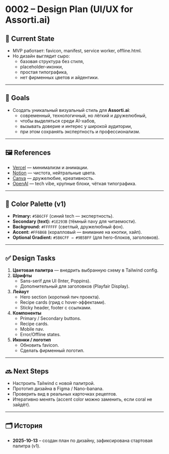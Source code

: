# 0002 – Design Plan (UI/UX for Assorti.ai)

## 📌 Current State
- MVP работает: favicon, manifest, service worker, offline.html.
- Но дизайн выглядит сыро:
  - базовая структура без стиля,
  - placeholder-иконки,
  - простая типографика,
  - нет фирменных цветов и айдентики.

---

## 🎯 Goals
- Создать уникальный визуальный стиль для **Assorti.ai**:
  - современный, технологичный, но лёгкий и дружелюбный,
  - чтобы выделяться среди AI-хабов,
  - вызывать доверие и интерес у широкой аудитории,
  - при этом сохранять экспертность и профессионализм.

---

## 🖼 References
- [Vercel](https://vercel.com/) — минимализм и анимации.
- [Notion](https://notion.so) — чистота, нейтральные цвета.
- [Canva](https://canva.com) — дружелюбие, креативность.
- [OpenAI](https://openai.com) — tech vibe, крупные блоки, чёткая типографика.

---

## 🎨 Color Palette (v1)
- **Primary:** `#5B6CFF` (синий tech — экспертность).  
- **Secondary (text):** `#1E293B` (тёмный navy для читаемости).  
- **Background:** `#FFFFFF` (светлый, дружелюбный фон).  
- **Accent:** `#FF6B6B` (коралловый — внимание на кнопки, хайп).  
- **Optional Gradient:** `#5B6CFF → #9B5BFF` (для hero-блоков, заголовков).  

---

## ✅ Design Tasks
1. **Цветовая палитра** — внедрить выбранную схему в Tailwind config.
2. **Шрифты**
   - Sans-serif для UI (Inter, Poppins).
   - Дополнительный для заголовков (Playfair Display).
3. **Лейаут**
   - Hero section (короткий пич проекта).
   - Recipe cards (грид с hover-эффектами).
   - Sticky header, footer с ссылками.
4. **Компоненты**
   - Primary / Secondary buttons.
   - Recipe cards.
   - Mobile nav.
   - Error/Offline states.
5. **Иконки / логотип**
   - Обновить favicon.
   - Сделать фирменный логотип.

---

## 🔜 Next Steps
- Настроить Tailwind с новой палитрой.  
- Прототип дизайна в Figma / Nano-banana.  
- Проверить вид в реальных карточках рецептов.  
- Итеративно менять (accent color можно заменить, если coral не зайдёт).  

---

## 🗂 История
- **2025-10-13** – создан план по дизайну, зафиксирована стартовая палитра (v1).

